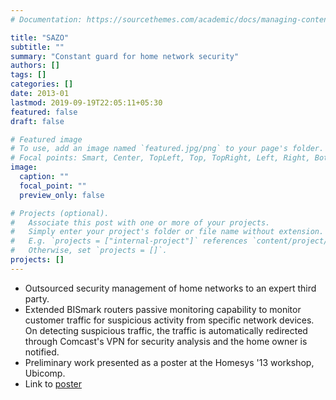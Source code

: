 ```yaml
---
# Documentation: https://sourcethemes.com/academic/docs/managing-content/

title: "SAZO"
subtitle: ""
summary: "Constant guard for home network security"
authors: []
tags: []
categories: []
date: 2013-01
lastmod: 2019-09-19T22:05:11+05:30
featured: false
draft: false

# Featured image
# To use, add an image named `featured.jpg/png` to your page's folder.
# Focal points: Smart, Center, TopLeft, Top, TopRight, Left, Right, BottomLeft, Bottom, BottomRight.
image:
  caption: ""
  focal_point: ""
  preview_only: false

# Projects (optional).
#   Associate this post with one or more of your projects.
#   Simply enter your project's folder or file name without extension.
#   E.g. `projects = ["internal-project"]` references `content/project/deep-learning/index.md`.
#   Otherwise, set `projects = []`.
projects: []
---
```


- Outsourced security management of home networks to an expert third party.
- Extended BISmark routers passive monitoring capability to monitor customer traffic for suspicious activity from specific network devices. On detecting suspicious traffic, the traffic is automatically redirected through Comcast's VPN for security analysis and the home owner is notified.
- Preliminary work presented as a poster at the Homesys '13 workshop, Ubicomp.
- Link to [poster](../../publication/panoptes2013.pdf)